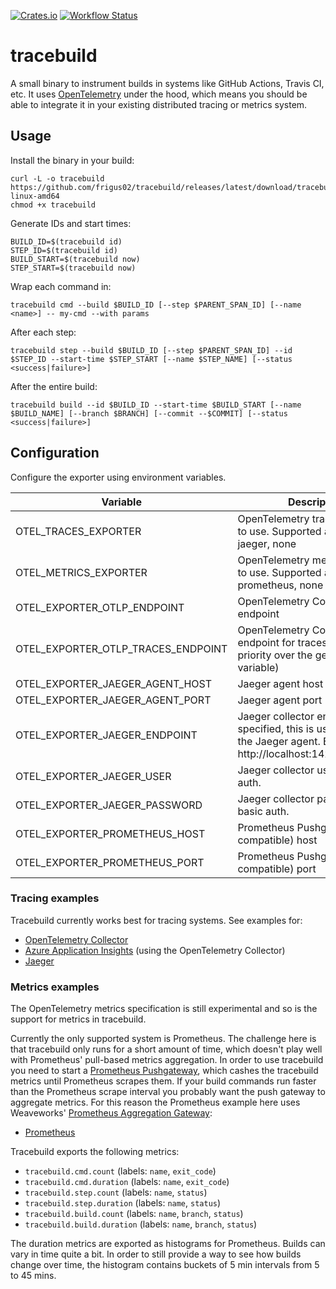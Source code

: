 [![Crates.io](https://img.shields.io/crates/v/tracebuild.svg)](https://crates.io/crates/tracebuild)
[![Workflow Status](https://github.com/frigus02/tracebuild/workflows/CI/badge.svg)](https://github.com/frigus02/tracebuild/actions?query=workflow%3A%22CI%22)

# tracebuild

A small binary to instrument builds in systems like GitHub Actions, Travis CI, etc. It uses [OpenTelemetry](https://opentelemetry.io/) under the hood, which means you should be able to integrate it in your existing distributed tracing or metrics system.

## Usage

Install the binary in your build:

```
curl -L -o tracebuild https://github.com/frigus02/tracebuild/releases/latest/download/tracebuild-linux-amd64
chmod +x tracebuild
```

Generate IDs and start times:

```
BUILD_ID=$(tracebuild id)
STEP_ID=$(tracebuild id)
BUILD_START=$(tracebuild now)
STEP_START=$(tracebuild now)
```

Wrap each command in:

```
tracebuild cmd --build $BUILD_ID [--step $PARENT_SPAN_ID] [--name <name>] -- my-cmd --with params
```

After each step:

```
tracebuild step --build $BUILD_ID [--step $PARENT_SPAN_ID] --id $STEP_ID --start-time $STEP_START [--name $STEP_NAME] [--status <success|failure>]
```

After the entire build:

```
tracebuild build --id $BUILD_ID --start-time $BUILD_START [--name $BUILD_NAME] [--branch $BRANCH] [--commit --$COMMIT] [--status <success|failure>]
```

## Configuration

Configure the exporter using environment variables.

| Variable                           | Description                                                                                                                   | Default                |
| ---------------------------------- | ----------------------------------------------------------------------------------------------------------------------------- | ---------------------- |
| OTEL_TRACES_EXPORTER               | OpenTelemetry traces exporter to use. Supported are: otlp, jaeger, none                                                       | otlp                   |
| OTEL_METRICS_EXPORTER              | OpenTelemetry metrics exporter to use. Supported are: prometheus, none                                                        | none                   |
| OTEL_EXPORTER_OTLP_ENDPOINT        | OpenTelemetry Collector endpoint                                                                                              | https://localhost:4317 |
| OTEL_EXPORTER_OTLP_TRACES_ENDPOINT | OpenTelemetry Collector endpoint for traces (takes priority over the generic variable)                                        | https://localhost:4317 |
| OTEL_EXPORTER_JAEGER_AGENT_HOST    | Jaeger agent host                                                                                                             | 127.0.0.1              |
| OTEL_EXPORTER_JAEGER_AGENT_PORT    | Jaeger agent port                                                                                                             | 6831                   |
| OTEL_EXPORTER_JAEGER_ENDPOINT      | Jaeger collector endpoint. If specified, this is used instead of the Jaeger agent. Example: http://localhost:14268/api/traces |                        |
| OTEL_EXPORTER_JAEGER_USER          | Jaeger collector user for basic auth.                                                                                         |                        |
| OTEL_EXPORTER_JAEGER_PASSWORD      | Jaeger collector password for basic auth.                                                                                     |                        |
| OTEL_EXPORTER_PROMETHEUS_HOST      | Prometheus Pushgateway (or compatible) host                                                                                   | 0.0.0.0                |
| OTEL_EXPORTER_PROMETHEUS_PORT      | Prometheus Pushgateway (or compatible) port                                                                                   | 9464                   |

### Tracing examples

Tracebuild currently works best for tracing systems. See examples for:

- [OpenTelemetry Collector](./examples/otel-collector/)
- [Azure Application Insights](./examples/app-insights/) (using the OpenTelemetry Collector)
- [Jaeger](./examples/jaeger/)

### Metrics examples

The OpenTelemetry metrics specification is still experimental and so is the support for metrics in tracebuild.

Currently the only supported system is Prometheus. The challenge here is that tracebuild only runs for a short amount of time, which doesn't play well with Prometheus' pull-based metrics aggregation. In order to use tracebuild you need to start a [Prometheus Pushgateway](https://github.com/prometheus/pushgateway), which cashes the tracebuild metrics until Prometheus scrapes them. If your build commands run faster than the Prometheus scrape interval you probably want the push gateway to aggregate metrics. For this reason the Prometheus example here uses Weaveworks' [Prometheus Aggregation Gateway](https://github.com/weaveworks/prom-aggregation-gateway):

- [Prometheus](./examples/prometheus/)

Tracebuild exports the following metrics:

- `tracebuild.cmd.count` (labels: `name`, `exit_code`)
- `tracebuild.cmd.duration` (labels: `name`, `exit_code`)
- `tracebuild.step.count` (labels: `name`, `status`)
- `tracebuild.step.duration` (labels: `name`, `status`)
- `tracebuild.build.count` (labels: `name`, `branch`, `status`)
- `tracebuild.build.duration` (labels: `name`, `branch`, `status`)

The duration metrics are exported as histograms for Prometheus. Builds can vary in time quite a bit. In order to still provide a way to see how builds change over time, the histogram contains buckets of 5 min intervals from 5 to 45 mins.
